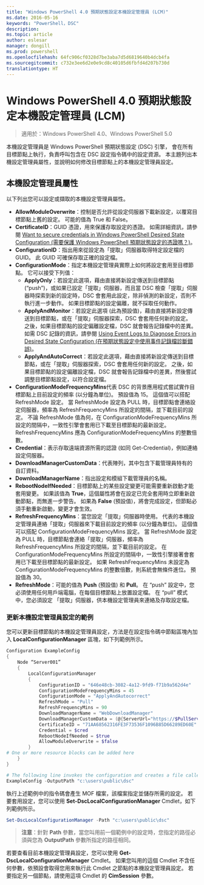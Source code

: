 ```yaml
---
title: "Windows PowerShell 4.0 預期狀態設定本機設定管理員 (LCM)"
ms.date: 2016-05-16
keywords: "PowerShell，DSC"
description: 
ms.topic: article
author: eslesar
manager: dongill
ms.prod: powershell
ms.openlocfilehash: 64fc906cf0328d7be3aba7d5d6819640b4dcb4fa
ms.sourcegitcommit: c732e3ee6d2e0e9cd8c40105d6fbfd4d207b730d
translationtype: HT
---
```

# <a name="windows-powershell-40-desired-state-configuration-local-configuration-manager-lcm"></a>Windows PowerShell 4.0 預期狀態設定本機設定管理員 (LCM)

>適用於：Windows PowerShell 4.0、Windows PowerShell 5.0

本機設定管理員是 Windows PowerShell 預期狀態設定 (DSC) 引擎， 會在所有目標節點上執行，負責呼叫包含在 DSC 設定指令碼中的設定資源。 本主題列出本機設定管理員屬性，並說明如何修改目標節點上的本機設定管理員設定。

## <a name="local-configuration-manager-properties"></a>本機設定管理員屬性
以下列出您可以設定或擷取的本機設定管理員屬性。
 
* **AllowModuleOverwrite**：控制是否允許從設定伺服器下載新設定，以覆寫目標節點上舊的設定。 可能的值為 True 和 False。
* **CertificateID**：GUID 憑證，用來保護存取設定的憑證。 如需詳細資訊，請參閱 [Want to secure credentials in Windows PowerShell Desired State Configuration (需要保護 Windows PowerShell 預期狀態設定的憑證嗎？)](http://blogs.msdn.com/b/powershell/archive/2014/01/31/want-to-secure-credentials-in-windows-powershell-desired-state-configuration.aspx)。
* **ConfigurationID**：指出用來從設定為「提取」伺服器取得特定設定檔的 GUID。 此 GUID 可確保存取正確的設定檔。
* **ConfigurationMode**：指定本機設定管理員實際上如何將設定套用至目標節點。 它可以接受下列值：
    - **ApplyOnly**：若設定此選項，藉由直接將新設定傳送到目標節點 (“push”)，或如果已設定「提取」伺服器，而且當 DSC 檢查「提取」伺服器時探索到新的設定時，DSC 會套用此設定，除非偵測的新設定，否則不執行進一步動作。 如果目標節點的設定偏離，就不採取任何動作。
    - **ApplyAndMonitor**：若設定此選項 (此為預設值)，藉由直接將新設定傳送到目標節點，或在「提取」伺服器探索，DSC 會套用任何新的設定。 之後，如果目標節點的設定偏離設定檔，DSC 就會報告記錄檔中的差異。 如需 DSC 記錄的資訊，請參閱 [Using Event Logs to Diagnose Errors in Desired State Configuration (在預期狀態設定中使用事件記錄檔診斷錯誤)](http://blogs.msdn.com/b/powershell/archive/2014/01/03/using-event-logs-to-diagnose-errors-in-desired-state-configuration.aspx)。
    - **ApplyAndAutoCorrect**：若設定此選項，藉由直接將新設定傳送到目標節點，或在「提取」伺服器探索，DSC 會套用任何新的設定。 之後，如果目標節點的設定偏離設定檔，DSC 就會報告記錄檔中的差異，然後嘗試調整目標節點設定，以符合設定檔。
* **ConfigurationModeFrequencyMins**代表 DSC 的背景應用程式嘗試實作目標節點上目前設定的頻率 (以分鐘為單位)。 預設值為 15。 這個值可以搭配 RefreshMode 設定。 當 RefreshMode 設定為 PULL 時，目標節點會連絡設定伺服器，頻率為 RefreshFrequencyMins 所設定的間隔，並下載目前的設定。 不論 RefreshMode 值為何，在 ConfigurationModeFrequencyMins 所設定的間隔中，一致性引擎會套用已下載至目標節點的最新設定。 RefreshFrequencyMins 應為 ConfigurationModeFrequencyMins 的整數倍數。
* **Credential**：表示存取遠端資源所需的認證 (如同 Get-Credential)，例如連絡設定伺服器。
* **DownloadManagerCustomData**：代表陣列，其中包含下載管理員特有的自訂資料。
* **DownloadManagerName**：指出設定和模組下載管理員的名稱。
* **RebootNodeIfNeeded**：目標節點上的某些設定變更可能需要重新啟動才能套用變更。 如果該值為 **True**，這個屬性將會在設定已完全套用時立即重新啟動節點，而無進一步警告。 如果為 **False** (預設值)，將會完成設定，但節點必須手動重新啟動，變更才會生效。
* **RefreshFrequencyMins**：當您設定「提取」伺服器時使用。 代表的本機設定管理員連絡「提取」伺服器來下載目前設定的頻率 (以分鐘為單位)。 這個值可以搭配 ConfigurationModeFrequencyMins 設定。 當 RefreshMode 設定為 PULL 時，目標節點會連絡「提取」伺服器，頻率為 RefreshFrequencyMins 所設定的間隔，並下載目前的設定。 在 ConfigurationModeFrequencyMins 所設定的間隔中，一致性引擎接著會套用已下載至目標節點的最新設定。 如果 RefreshFrequencyMins 未設定為 ConfigurationModeFrequencyMins 的整數倍數，則系統會無條件進位。 預設值為 30。
* **RefreshMode**：可能的值為 **Push** (預設值) 和 **Pull**。 在 “push” 設定中，您必須使用任何用戶端電腦，在每個目標節點上放置設定檔。 在 “pull” 模式中，您必須設定 「提取」伺服器，供本機設定管理員來連絡及存取設定檔。

### <a name="example-of-updating-local-configuration-manager-settings"></a>更新本機設定管理員設定的範例

您可以更新目標節點的本機設定管理員設定，方法是在設定指令碼中節點區塊內加入 **LocalConfigurationManager** 區塊，如下列範例所示。

```powershell
Configuration ExampleConfig
{
    Node “Server001”
    {
        LocalConfigurationManager
        {
            ConfigurationID = "646e48cb-3082-4a12-9fd9-f71b9a562d4e"
            ConfigurationModeFrequencyMins = 45
            ConfigurationMode = "ApplyAndAutocorrect"
            RefreshMode = "Pull"
            RefreshFrequencyMins = 90
            DownloadManagerName = "WebDownloadManager"
            DownloadManagerCustomData = (@{ServerUrl="https://$PullServer/psdscpullserver.svc"})
            CertificateID = "71AA68562316FE3F73536F1096B85D66289ED60E"
            Credential = $cred
            RebootNodeIfNeeded = $true
            AllowModuleOverwrite = $false
        }
# One or more resource blocks can be added here
    }
}

# The following line invokes the configuration and creates a file called Server001.meta.mof at the specified path
ExampleConfig -OutputPath "c:\users\public\dsc"  
```

執行上述範例中的指令碼會產生 MOF 檔案，該檔案指定並儲存所需的設定。 若要套用設定，您可以使用 **Set-DscLocalConfigurationManager** Cmdlet，如下列範例所示。

```powershell
Set-DscLocalConfigurationManager -Path "c:\users\public\dsc"
```

> **注意**：針對 **Path** 參數，當您叫用前一個範例中的設定時，您指定的路徑必須與您為 **OutputPath** 參數所指定的路徑相同。

若要查看目前本機設定管理員設定，您可以使用 **Get-DscLocalConfigurationManager** Cmdlet。 如果您叫用的這個 Cmdlet 不含任何參數，依預設會取得您用來執行此 Cmdlet 之節點的本機設定管理員設定。 若要指定另一個節點，請使用這項 Cmdlet 的 **CimSession** 參數。

